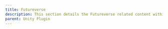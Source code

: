 ```yaml
---
title: Futureverse
description: This section details the Futureverse related content within the Unity Emergence SDK. It details Configuration, Endpoint interaction and Samples of FV implementation.
parent: Unity Plugin
---
```

